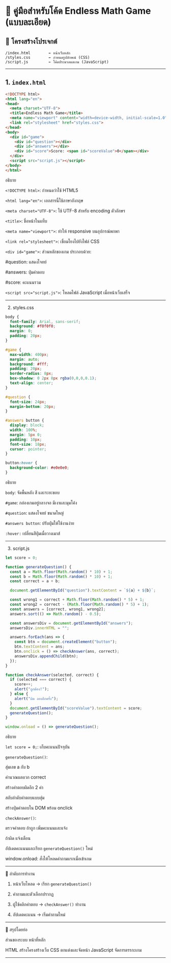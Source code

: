 # 📘 คู่มือสำหรับโค้ด Endless Math Game (แบบละเอียด)
## 🧩 โครงสร้างโปรเจกต์

```
/index.html        ← หน้าเว็บหลัก
/styles.css        ← กำหนดรูปลักษณ์ (CSS)
/script.js         ← โค้ดประมวลผลเกม (JavaScript)
```

---

## 1. `index.html`

```html
<!DOCTYPE html>
<html lang="en">
<head>
  <meta charset="UTF-8">
  <title>Endless Math Game</title>
  <meta name="viewport" content="width=device-width, initial-scale=1.0">
  <link rel="stylesheet" href="styles.css">
</head>
<body>
  <div id="game">
    <div id="question"></div>
    <div id="answers"></div>
    <div id="score">Score: <span id="scoreValue">0</span></div>
  </div>
  <script src="script.js"></script>
</body>
</html>
```
อธิบาย

``<!DOCTYPE html>``: กำหนดว่าใช้ HTML5

``<html lang="en">``: เอกสารนี้ใช้ภาษาอังกฤษ

``<meta charset="UTF-8">``: ใช้ UTF-8 สำหรับ encoding ตัวอักษร

``<title>``: ชื่อหน้าในแท็บ

``<meta name="viewport">``: ทำให้ responsive บนอุปกรณ์พกพา

``<link rel="stylesheet">``: เชื่อมโยงไปยังไฟล์ CSS

``<div id="game">``: ส่วนหลักของเกม ประกอบด้วย:

#question: แสดงโจทย์

#answers: ปุ่มคำตอบ

#score: คะแนนรวม


``<script src="script.js">``: โหลดไฟล์ JavaScript เมื่อหน้าเว็บเสร็จ



---

2. styles.css
```css
body {
  font-family: Arial, sans-serif;
  background: #f0f0f0;
  margin: 0;
  padding: 20px;
}

#game {
  max-width: 400px;
  margin: auto;
  background: #fff;
  padding: 20px;
  border-radius: 8px;
  box-shadow: 0 2px 8px rgba(0,0,0,0.1);
  text-align: center;
}

#question {
  font-size: 24px;
  margin-bottom: 20px;
}

#answers button {
  display: block;
  width: 100%;
  margin: 5px 0;
  padding: 10px;
  font-size: 18px;
  cursor: pointer;
}

button:hover {
  background-color: #e0e0e0;
}
```
อธิบาย

``body``: จัดพื้นหลัง สี และระยะขอบ

``#game``: กล่องเกมอยู่กลางจอ มีเงาและมุมโค้ง

``#question``: แสดงโจทย์ ขนาดใหญ่

``#answers button``: ปรับปุ่มให้ใช้งานง่าย

``:hover:`` เปลี่ยนสีปุ่มเมื่อวางเมาส์



---

3. script.js
```javascript
let score = 0;

function generateQuestion() {
  const a = Math.floor(Math.random() * 10) + 1;
  const b = Math.floor(Math.random() * 10) + 1;
  const correct = a + b;

  document.getElementById("question").textContent = `${a} + ${b}`;

  const wrong1 = correct + Math.floor(Math.random() * 5) + 1;
  const wrong2 = correct - (Math.floor(Math.random() * 5) + 1);
  const answers = [correct, wrong1, wrong2];
  answers.sort(() => Math.random() - 0.5);

  const answersDiv = document.getElementById("answers");
  answersDiv.innerHTML = "";

  answers.forEach(ans => {
    const btn = document.createElement("button");
    btn.textContent = ans;
    btn.onclick = () => checkAnswer(ans, correct);
    answersDiv.appendChild(btn);
  });
}

function checkAnswer(selected, correct) {
  if (selected === correct) {
    score++;
    alert("ถูกต้อง!");
  } else {
    alert("ผิด ลองอีกครั้ง");
  }
  document.getElementById("scoreValue").textContent = score;
  generateQuestion();
}

window.onload = () => generateQuestion();
```
อธิบาย

```let score = 0;```: เก็บคะแนนปัจจุบัน

``generateQuestion()``:

สุ่มเลข a กับ b

คำนวณผลบวก correct

สร้างคำตอบผิดอีก 2 ค่า

สลับลำดับคำตอบแบบสุ่ม

สร้างปุ่มคำตอบใน DOM พร้อม onclick


``checkAnswer()``:

ตรวจคำตอบ ถ้าถูก เพิ่มคะแนนและแจ้ง

ถ้าผิด แจ้งเตือน

อัปเดตคะแนนและเรียก ``generateQuestion()`` ใหม่


window.onload: สั่งให้โหลดคำถามแรกเมื่อเข้าเกม



---

🔁 ลำดับการทำงาน

1. หน้าเว็บโหลด → เรียก ``generateQuestion()``


2. คำถามและตัวเลือกปรากฏ


3. ผู้ใช้คลิกคำตอบ → ``checkAnswer()`` ทำงาน


4. อัปเดตคะแนน → เริ่มคำถามใหม่




---

🧾 สรุปโดยย่อ

ส่วนของระบบ	หน้าที่หลัก

HTML	สร้างโครงสร้างเว็บ
CSS	ตกแต่งและจัดหน้า
JavaScript	จัดการตรรกะเกม


---
